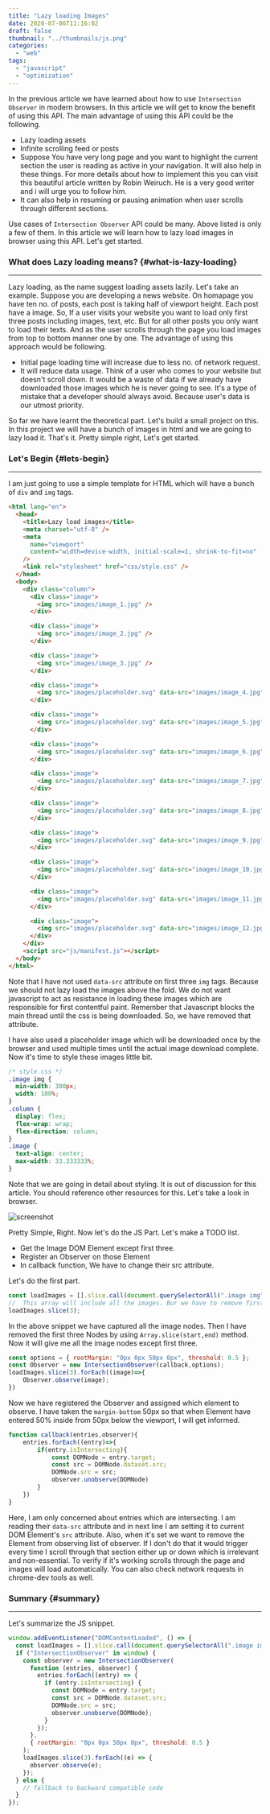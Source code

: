 ```yaml
---
title: "Lazy loading Images"
date: 2020-07-06T11:16:02
draft: false
thumbnail: "../thumbnails/js.png"
categories:
  - "web"
tags:
  - "javascript"
  - "optimization"
---
```


In the previous article we have learned about how to use `Intersection Observer` in modern browsers. In this article we will get to know the benefit of using this API. The main advantage of using this API could be the following.

- Lazy loading assets
- Infinite scrolling feed or posts
- Suppose You have very long page and you want to highlight the current section the user is reading as active in your navigation. It will also help in these things. For more details about how to implement this you can visit this beautiful article written by Robin Weiruch. He is a very good writer and i will urge you to follow him.
- It can also help in resuming or pausing animation when user scrolls through different sections.

Use cases of `Intersection Observer` API could be many. Above listed is only a few of them. In this article we will learn how to lazy load images in browser using this API. Let's get started.

### What does Lazy loading means? {#what-is-lazy-loading}

<hr/>

Lazy loading, as the name suggest loading assets lazily. Let's take an example. Suppose you are developing a news website. On homapage you have ten no. of posts, each post is taking half of viewport height. Each post have a image. So, If a user visits your website you want to load only first three posts including images, text, etc. But for all other posts you only want to load their texts. And as the user scrolls through the page you load images from top to bottom manner one by one. The advantage of using this approach would be following.

- Initial page loading time will increase due to less no. of network request.
- It will reduce data usage. Think of a user who comes to your website but doesn't scroll down. It would be a waste of data if we already have downloaded those images which he is never going to see. It's a type of mistake that a developer should always avoid. Because user's data is our utmost priority.

So far we have learnt the theoretical part. Let's build a small project on this. In this project we will have a bunch of images in html and we are going to lazy load it. That's it. Pretty simple right, Let's get started.

### Let's Begin {#lets-begin}

<hr>

I am just going to use a simple template for HTML which will have a bunch of `div` and `img` tags.

```HTML
<html lang="en">
  <head>
    <title>Lazy load images</title>
    <meta charset="utf-8" />
    <meta
      name="viewport"
      content="width=device-width, initial-scale=1, shrink-to-fit=no"
    />
    <link rel="stylesheet" href="css/style.css" />
  </head>
  <body>
    <div class="column">
      <div class="image">
        <img src="images/image_1.jpg" />
      </div>

      <div class="image">
        <img src="images/image_2.jpg" />
      </div>

      <div class="image">
        <img src="images/image_3.jpg" />
      </div>

      <div class="image">
        <img src="images/placeholder.svg" data-src="images/image_4.jpg" />
      </div>

      <div class="image">
        <img src="images/placeholder.svg" data-src="images/image_5.jpg" />
      </div>

      <div class="image">
        <img src="images/placeholder.svg" data-src="images/image_6.jpg" />
      </div>

      <div class="image">
        <img src="images/placeholder.svg" data-src="images/image_7.jpg" />
      </div>

      <div class="image">
        <img src="images/placeholder.svg" data-src="images/image_8.jpg" />
      </div>

      <div class="image">
        <img src="images/placeholder.svg" data-src="images/image_9.jpg" />
      </div>

      <div class="image">
        <img src="images/placeholder.svg" data-src="images/image_10.jpg" />
      </div>

      <div class="image">
        <img src="images/placeholder.svg" data-src="images/image_11.jpg" />
      </div>

      <div class="image">
        <img src="images/placeholder.svg" data-src="images/image_12.jpg" />
      </div>
    </div>
    <script src="js/manifest.js"></script>
  </body>
</html>
```

Note that I have not used `data-src` attribute on first three `img` tags. Because we should not lazy load the images above the fold. We do not want javascript to act as resistance in loading these images which are responsible for first contentful paint. Remember that Javascript blocks the main thread until the css is being downloaded. So, we have removed that attribute.

I have also used a placeholder image which will be downloaded once by the browser and used multiple times until the actual image download complete. Now it's time to style these images little bit.

```css
/* style.css */
.image img {
  min-width: 300px;
  width: 100%;
}
.column {
  display: flex;
  flex-wrap: wrap;
  flex-direction: column;
}
.image {
  text-align: center;
  max-width: 33.333333%;
}
```

Note that we are going in detail about styling. It is out of discussion for this article. You should reference other resources for this.
Let's take a look in browser.

![screenshot](../images/screenshot1.png)

Pretty Simple, Right. Now let's do the JS Part. Let's make a TODO list.
- Get the Image DOM Element except first three.
- Register an Observer on those Element
- In callback function, We have to change their src attribute.

Let's do the first part.
```js
const loadImages = [].slice.call(document.querySelectorAll(".image img"));
//  This array will include all the images. Bur we have to remove first three.
loadImages.slice(3); 
```
In the above snippet we have captured all the image nodes. Then I have removed the first three Nodes by using `Array.slice(start,end)` method. Now it will give me all the image nodes except first three.

```js
const options = { rootMargin: "0px 0px 50px 0px", threshold: 0.5 };
const Observer = new IntersectionObserver(callback,options);
loadImages.slice(3).forEach((image)=>{
    Observer.observe(image);
})
```
Now we have registered the Observer and assigned which element to observe. I have taken the `margin-bottom` 50px so that when Element have entered 50% inside from 50px below the viewport, I will get informed.

```js
function callback(entries,observer){
    entries.forEach((entry)=>{
        if(entry.isIntersecting){
            const DOMNode = entry.target;
            const src = DOMNode.dataset.src;
            DOMNode.src = src;
            observer.unobserve(DOMNode) 
        }
    })
}
```
Here, I am only concerned about entries which are intersecting. I am reading their `data-src` attribute and in next line I am setting it to current DOM Element's `src` attribute. Also, when it's set we want to remove the Element from observing list of observer. If I don't do that it would trigger every time I scroll through that section either up or down which is irrelevant and non-essential. To verify if it's working scrolls through the page and images will load automatically. You can also check network requests in chrome-dev tools as well.

### Summary {#summary}
<hr>
Let's summarize the JS snippet.

```js
window.addEventListener("DOMContentLoaded", () => {
  const loadImages = [].slice.call(document.querySelectorAll(".image img"));
  if ("IntersectionObserver" in window) {
    const observer = new IntersectionObserver(
      function (entries, observer) {
        entries.forEach((entry) => {
          if (entry.isIntersecting) {
            const DOMNode = entry.target;
            const src = DOMNode.dataset.src;
            DOMNode.src = src;
            observer.unobserve(DOMNode);
          }
        });
      },
      { rootMargin: "0px 0px 50px 0px", threshold: 0.5 }
    );
    loadImages.slice(3).forEach((e) => {
      observer.observe(e);
    });
  } else {
    // fallback to backward compatible code
  }
});
```